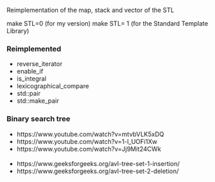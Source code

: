Reimplementation of the map, stack and vector of the STL

make STL=0 (for my version)
make STL= 1 (for the Standard Template Library)

<h3>Reimplemented</h3>
<ul>
<li>reverse_iterator</li>
<li>enable_if</li>
<li>is_integral</li>
<li>lexicographical_compare</li>
<li>std::pair</li>
<li>std::make_pair</li>
</ul>

<h3>Binary search tree</h3>
<ul>
<li>https://www.youtube.com/watch?v=mtvbVLK5xDQ</li>
<li>https://www.youtube.com/watch?v=1-l_UOFi1Xw</li>
<li>https://www.youtube.com/watch?v=Jj9Mit24CWk</li>
<br>
<li>https://www.geeksforgeeks.org/avl-tree-set-1-insertion/</li>
<li>https://www.geeksforgeeks.org/avl-tree-set-2-deletion/</li>
</ul>

